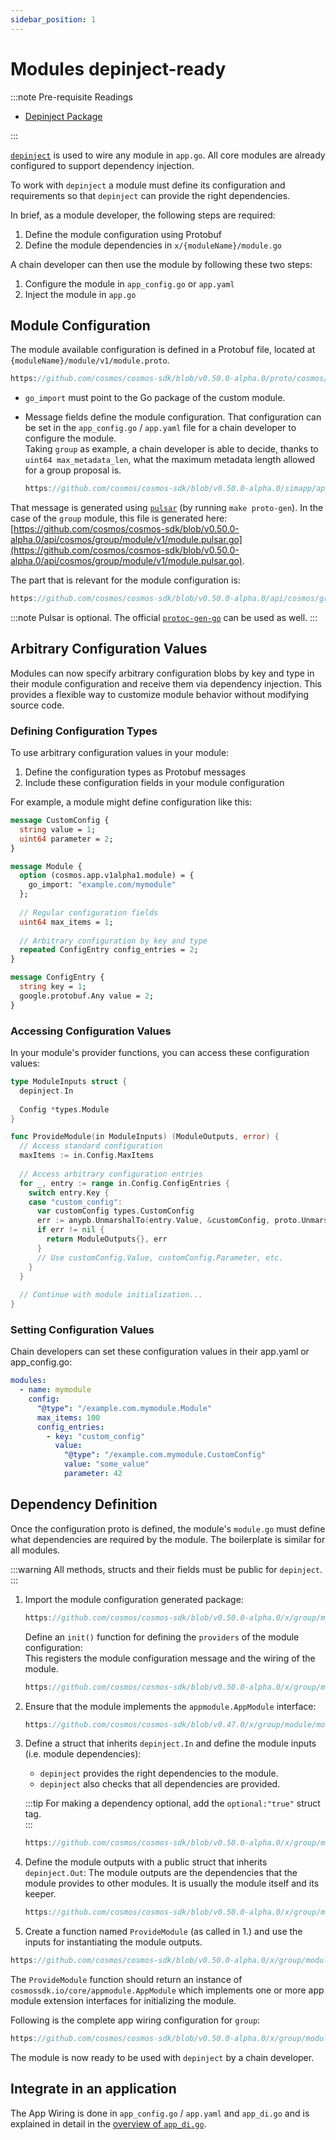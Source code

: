 ```yaml
---
sidebar_position: 1
---
```


# Modules depinject-ready

:::note Pre-requisite Readings

* [Depinject Package](https://github.com/cosmos/cosmos-sdk/tree/main/depinject)

:::

[`depinject`](https://github.com/cosmos/cosmos-sdk/tree/main/depinject) is used to wire any module in `app.go`.
All core modules are already configured to support dependency injection.

To work with `depinject` a module must define its configuration and requirements so that `depinject` can provide the right dependencies.

In brief, as a module developer, the following steps are required:

1. Define the module configuration using Protobuf
2. Define the module dependencies in `x/{moduleName}/module.go`

A chain developer can then use the module by following these two steps:

1. Configure the module in `app_config.go` or `app.yaml`
2. Inject the module in `app.go`

## Module Configuration

The module available configuration is defined in a Protobuf file, located at `{moduleName}/module/v1/module.proto`.

```protobuf reference
https://github.com/cosmos/cosmos-sdk/blob/v0.50.0-alpha.0/proto/cosmos/group/module/v1/module.proto
```

* `go_import` must point to the Go package of the custom module.
* Message fields define the module configuration.
  That configuration can be set in the `app_config.go` / `app.yaml` file for a chain developer to configure the module.  
  Taking `group` as example, a chain developer is able to decide, thanks to `uint64 max_metadata_len`, what the maximum metadata length allowed for a group proposal is.

  ```go reference
  https://github.com/cosmos/cosmos-sdk/blob/v0.50.0-alpha.0/simapp/app_config.go#L228-L234
  ```

That message is generated using [`pulsar`](https://github.com/cosmos/cosmos-sdk/blob/v0.50.0-alpha.0/scripts/protocgen-pulsar.sh) (by running `make proto-gen`).
In the case of the `group` module, this file is generated here: [https://github.com/cosmos/cosmos-sdk/blob/v0.50.0-alpha.0/api/cosmos/group/module/v1/module.pulsar.go](https://github.com/cosmos/cosmos-sdk/blob/v0.50.0-alpha.0/api/cosmos/group/module/v1/module.pulsar.go).

The part that is relevant for the module configuration is:

```go reference
https://github.com/cosmos/cosmos-sdk/blob/v0.50.0-alpha.0/api/cosmos/group/module/v1/module.pulsar.go#L515-L527
```

:::note
Pulsar is optional. The official [`protoc-gen-go`](https://developers.google.com/protocol-buffers/docs/reference/go-generated) can be used as well.
:::

## Arbitrary Configuration Values

Modules can now specify arbitrary configuration blobs by key and type in their module configuration and receive them via dependency injection. This provides a flexible way to customize module behavior without modifying source code.

### Defining Configuration Types

To use arbitrary configuration values in your module:

1. Define the configuration types as Protobuf messages
2. Include these configuration fields in your module configuration

For example, a module might define configuration like this:

```protobuf
message CustomConfig {
  string value = 1;
  uint64 parameter = 2;
}

message Module {
  option (cosmos.app.v1alpha1.module) = {
    go_import: "example.com/mymodule"
  };
  
  // Regular configuration fields
  uint64 max_items = 1;
  
  // Arbitrary configuration by key and type
  repeated ConfigEntry config_entries = 2;
}

message ConfigEntry {
  string key = 1;
  google.protobuf.Any value = 2;
}
```

### Accessing Configuration Values

In your module's provider functions, you can access these configuration values:

```go
type ModuleInputs struct {
  depinject.In
  
  Config *types.Module
}

func ProvideModule(in ModuleInputs) (ModuleOutputs, error) {
  // Access standard configuration
  maxItems := in.Config.MaxItems
  
  // Access arbitrary configuration entries
  for _, entry := range in.Config.ConfigEntries {
    switch entry.Key {
    case "custom_config":
      var customConfig types.CustomConfig
      err := anypb.UnmarshalTo(entry.Value, &customConfig, proto.UnmarshalOptions{})
      if err != nil {
        return ModuleOutputs{}, err
      }
      // Use customConfig.Value, customConfig.Parameter, etc.
    }
  }
  
  // Continue with module initialization...
}
```

### Setting Configuration Values

Chain developers can set these configuration values in their app.yaml or app_config.go:

```yaml
modules:
  - name: mymodule
    config:
      "@type": "/example.com.mymodule.Module"
      max_items: 100
      config_entries:
        - key: "custom_config"
          value:
            "@type": "/example.com.mymodule.CustomConfig"
            value: "some_value"
            parameter: 42
```

## Dependency Definition

Once the configuration proto is defined, the module's `module.go` must define what dependencies are required by the module.
The boilerplate is similar for all modules.

:::warning
All methods, structs and their fields must be public for `depinject`.
:::

1. Import the module configuration generated package:

    ```go reference
    https://github.com/cosmos/cosmos-sdk/blob/v0.50.0-alpha.0/x/group/module/module.go#L12-L14
    ```

    Define an `init()` function for defining the `providers` of the module configuration:  
    This registers the module configuration message and the wiring of the module.

    ```go reference
    https://github.com/cosmos/cosmos-sdk/blob/v0.50.0-alpha.0/x/group/module/module.go#L194-L199
    ```

2. Ensure that the module implements the `appmodule.AppModule` interface:

    ```go reference
    https://github.com/cosmos/cosmos-sdk/blob/v0.47.0/x/group/module/module.go#L58-L64
    ```

3. Define a struct that inherits `depinject.In` and define the module inputs (i.e. module dependencies):
   * `depinject` provides the right dependencies to the module.
   * `depinject` also checks that all dependencies are provided.

    :::tip
    For making a dependency optional, add the `optional:"true"` struct tag.  
    :::

    ```go reference
    https://github.com/cosmos/cosmos-sdk/blob/v0.50.0-alpha.0/x/group/module/module.go#L201-L211
    ```

4. Define the module outputs with a public struct that inherits `depinject.Out`:
   The module outputs are the dependencies that the module provides to other modules. It is usually the module itself and its keeper.

    ```go reference
    https://github.com/cosmos/cosmos-sdk/blob/v0.50.0-alpha.0/x/group/module/module.go#L213-L218
    ```

5. Create a function named `ProvideModule` (as called in 1.) and use the inputs for instantiating the module outputs.

  ```go reference
  https://github.com/cosmos/cosmos-sdk/blob/v0.50.0-alpha.0/x/group/module/module.go#L220-L235
  ```

The `ProvideModule` function should return an instance of `cosmossdk.io/core/appmodule.AppModule` which implements
one or more app module extension interfaces for initializing the module.

Following is the complete app wiring configuration for `group`:

```go reference
https://github.com/cosmos/cosmos-sdk/blob/v0.50.0-alpha.0/x/group/module/module.go#L194-L235
```

The module is now ready to be used with `depinject` by a chain developer.

## Integrate in an application

The App Wiring is done in `app_config.go` / `app.yaml` and `app_di.go` and is explained in detail in the [overview of `app_di.go`](https://github.com/cosmos/cosmos-sdk/blob/main/docs/docs/build/building-apps/01-app-go-di.md).
